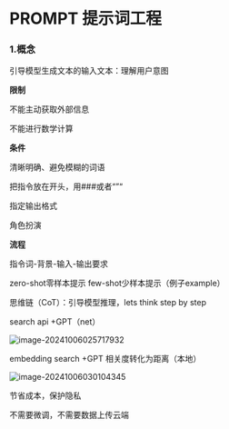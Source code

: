 # PROMPT 提示词工程

### 1.概念

引导模型生成文本的输入文本：理解用户意图

**限制**

不能主动获取外部信息

不能进行数学计算

**条件**

清晰明确、避免模糊的词语

把指令放在开头，用###或者“”“

指定输出格式

角色扮演

**流程**

指令词-背景-输入-输出要求

zero-shot零样本提示 few-shot少样本提示（例子example）

思维链（CoT）：引导模型推理，lets think step by step

search api +GPT（net）

![image-20241006025717932](C:\Users\zyr\AppData\Roaming\Typora\typora-user-images\image-20241006025717932.png)

embedding search +GPT 相关度转化为距离（本地）

![image-20241006030104345](C:\Users\zyr\AppData\Roaming\Typora\typora-user-images\image-20241006030104345.png)

节省成本，保护隐私

不需要微调，不需要数据上传云端

